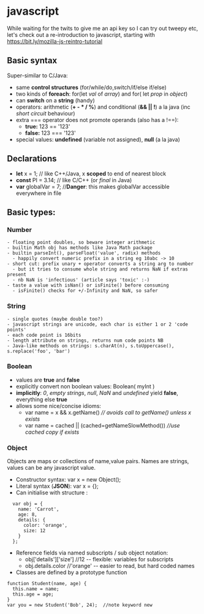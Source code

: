 # javascript

While waiting for the twits to give me an api key so I can try out tweepy etc, let's check out a re-introduction to javascript, starting with https://bit.ly/mozilla-js-reintro-tutorial

## Basic syntax
Super-similar to C/Java:
- same **control structures** (for/while/do,switch/if/else if/else)
- two kinds of **foreach**: for(let _val_ of _array_) and for( let _prop_ in _object_)
- can **switch** on a **string** (handy)
- operators: arithmetic (**+ - * / %**) and conditional (**&& || !**) a la java (inc _short circuit_ behaviour)
- extra === operator does not promote operands (also has a !==):
  - **true:** 123 == '123' 
  - **false:** 123 === '123' 
- special values: **undefined** (variable not assigned), **null** (a la java)

## Declarations
  
  - **let** x = 1; // like C++/Java, x **scoped** to end of nearest block
  - **const** PI = 3.14; // like C/C++  (or _final_ in Java)
  - **var** globalVar = 7; //**Danger**: this makes globalVar accessible everywhere in file

## Basic types:

### Number 
  
    - floating point doubles, so beware integer arithmetic
    - builtin Math obj has methods like Java Math package
    - builtin parseInt(), parseFloat('value', radix) methods 
      - happily convert numeric prefix in a string eg 10abc -> 10
    - short cut: prefix unary + operator converts a string arg to number
      - but it tries to consume whole string and returns NaN if extras present
      - nb NaN is 'infectious' (article says 'toxic' :-)
    - taste a value with isNan() or isFinite() before consuming
      - isFinite() checks for +/-Infinity and NaN, so safer
  
### String
  
    - single quotes (maybe double too?)
    - javascript strings are unicode, each char is either 1 or 2 'code points'
    - each code point is 16bits
    - length attribute on strings, returns num code points NB
    - Java-like methods on strings: s.charAt(n), s.toUppercase(), s.replace('foo', 'bar')
  
### Boolean
  - values are **true** and **false**
  - explicitly convert non boolean values: Boolean( myInt )
  - **implicitly**: _0_, _empty strings_, _null_, _NaN_ and _undefined_ yield **false**, everything else **true**
  - allows some nice/concise idioms:
    - var name = x && x.getName() _// avoids call to getName() unless x exists_
    - var name = cached || (cached=getNameSlowMethod()) _//use cached copy if exists_

### Object
Objects are maps or collections of name,value pairs. Names are strings, values can be any javascript value.

- Constructor syntax: var x = new Object();
- Literal syntax (**JSON**): var x = {};  
- Can initialise with structure :
```
  var obj = {
    name: 'Carrot',
    age: 8,
    details: {
      color: 'orange',
      size: 12
    }
  };
```
- Reference fields via named subscripts / sub object notation:
  - obj['details']['size'] //12   -- flexible: variables for subscripts
  - obj.details.color //'orange'  -- easier to read, but hard coded names
- Classes are defined by a prototype function    
```
function Student(name, age) {
  this.name = name;
  this.age = age;
}
var you = new Student('Bob', 24);  //note keyword new
    
    
